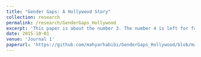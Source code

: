 ```yaml
---
title: "Gender Gaps: A Hollywood Story"
collection: research
permalink: /research/GenderGaps_Hollywood
excerpt: 'This paper is about the number 3. The number 4 is left for future work.'
date: 2015-10-01
venue: 'Journal 1'
paperurl: 'https://github.com/mahyarhabibi/GenderGaps_Hollywood/blob/main/GenderGaps_Hollywood_20220823.pdf'
---
```



